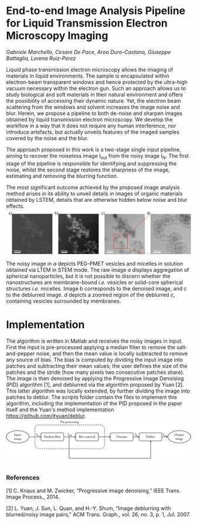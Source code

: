 # End-to-end Image Analysis Pipeline for Liquid Transmission Electron Microscopy Imaging  

_Gabriele Marchello, Cesare De Pace, Aroa Duro-Castano, Giuseppe Battaglia, Lorena Ruiz-Perez_  


Liquid phase transmission electron microscopy allows the imaging of materials in liquid environments. The sample is encapsulated within electron-beam transparent windows and hence protected by the ultra-high vacuum necessary within the electron gun. Such an approach allows us to study biological and soft materials in their natural environment and offers the possibility of accessing their dynamic nature. Yet, the electron beam scattering from the windows and solvent increases the image noise and blur. Herein, we propose a pipeline to both de-noise and sharpen images obtained by liquid transmission electron microscopy. We develop the workflow in a way that it does not require any human interference, nor introduce artefacts, but actually unveils features of the imaged samples covered by the noise and the blur.

The approach proposed in this work is a two-stage single input pipeline, aiming to recover the noiseless image I<sub>out</sub> from the noisy image I<sub>N</sub>. The first stage of the pipeline is responsible for identifying and suppressing the noise, whilst the second stage restores the sharpness of the image, estimating and removing the blurring function.

The most significant outcome achieved by the proposed image analysis method arises in its ability to unveil details in images of organic materials obtained by LSTEM, details that are otherwise hidden below noise and blur effects.  
![](images/results.png)

The noisy image in _a_ depicts PEG-PMET vesicles and micelles in solution obtained via LTEM in STEM mode. The raw image _a_ displays aggregation of spherical nanoparticles, but it is not possible to discern whether the nanostructures are membrane-bound _i.e._ vesicles or solid-core spherical structures _i.e._ micelles. Image _b_ corresponds to the denoised image, and _c_ to the deblurred image. _d_ depicts a zoomed region of the deblurred _c_, containing vesicles surrounded by membranes.  

# Implementation

The algorithm is written in Matlab and receives the noisy images in input. First the input is pre-processed applying a median filter to remove the salt-and-pepper noise, and then the mean value is locally subtracted to remove any source of bias. The bias is computed by dividing the input image into patches and subtracting their mean values; the user defines the size of the patches and the stride (how many pixels two consecutive patches share). The image is then denoised by applying the Progressive Image Denoising (PID) algorithm [1], and deblurred via the algorithm proposed by Yuan [2]. This latter algorithm was locally extended, by further dividing the image into patches to deblur. 
The _scripts_ folder contain the files to implement this algorithm, including the implementation of the PID proposed in the paper itself and the Yuan's method implementation https://github.com/jtyuan/deblur.
  
![](images/blockscheme.jpg)  

### References 
[1] C. Knaus and M. Zwicker, “Progressive image denoising,” IEEE Trans. Image Process., 2014.  

[2] L. Yuan, J. Sun, L. Quan, and H.-Y. Shum, “Image deblurring with blurred/noisy image pairs,” ACM Trans. Graph., vol. 26, no. 3, p. 1, Jul. 2007.
